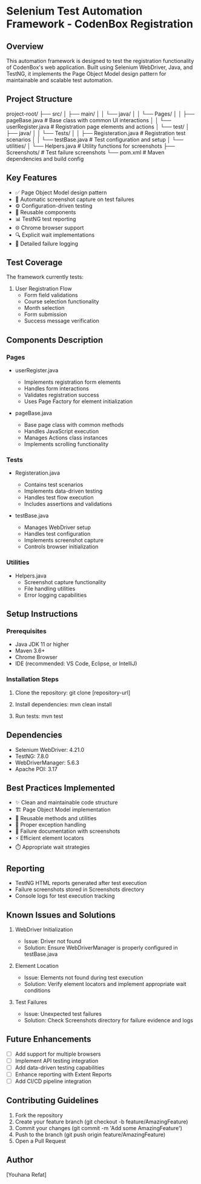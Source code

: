 # Selenium Test Automation Framework - CodenBox Registration

## Overview
This automation framework is designed to test the registration functionality of CodenBox's web application. Built using Selenium WebDriver, Java, and TestNG, it implements the Page Object Model design pattern for maintainable and scalable test automation.

## Project Structure
project-root/
├── src/
│   ├── main/
│   │   └── java/
│   │       └── Pages/
│   │           ├── pageBase.java        # Base class with common UI interactions
│   │           └── userRegister.java    # Registration page elements and actions
│   └── test/
│       ├── java/
│       │   └── Tests/
│       │       ├── Registeration.java   # Registration test scenarios
│       │       └── testBase.java        # Test configuration and setup
│       └── utilities/
│           └── Helpers.java             # Utility functions for screenshots
├── Screenshots/                         # Test failure screenshots
└── pom.xml                             # Maven dependencies and build config

## Key Features
- ✅ Page Object Model design pattern
- 📸 Automatic screenshot capture on test failures
- ⚙️ Configuration-driven testing
- 🔄 Reusable components
- 📊 TestNG test reporting
- 🌐 Chrome browser support
- 🔍 Explicit wait implementations
- 📝 Detailed failure logging

## Test Coverage
The framework currently tests:
1. User Registration Flow
   - Form field validations
   - Course selection functionality
   - Month selection
   - Form submission
   - Success message verification

## Components Description

### Pages
- userRegister.java
  - Implements registration form elements
  - Handles form interactions
  - Validates registration success
  - Uses Page Factory for element initialization

- pageBase.java
  - Base page class with common methods
  - Handles JavaScript execution
  - Manages Actions class instances
  - Implements scrolling functionality

### Tests
- Registeration.java
  - Contains test scenarios
  - Implements data-driven testing
  - Handles test flow execution
  - Includes assertions and validations

- testBase.java
  - Manages WebDriver setup
  - Handles test configuration
  - Implements screenshot capture
  - Controls browser initialization

### Utilities
- Helpers.java
  - Screenshot capture functionality
  - File handling utilities
  - Error logging capabilities

## Setup Instructions

### Prerequisites
- Java JDK 11 or higher
- Maven 3.6+
- Chrome Browser
- IDE (recommended: VS Code, Eclipse, or IntelliJ)

### Installation Steps
1. Clone the repository:
   git clone [repository-url]

2. Install dependencies:
   mvn clean install

3. Run tests:
   mvn test

## Dependencies
- Selenium WebDriver: 4.21.0
- TestNG: 7.8.0
- WebDriverManager: 5.6.3
- Apache POI: 3.17

## Best Practices Implemented
- ✨ Clean and maintainable code structure
- 🏗️ Page Object Model implementation
- 🔄 Reusable methods and utilities
- 📝 Proper exception handling
- 📸 Failure documentation with screenshots
- ⚡ Efficient element locators
- ⏱️ Appropriate wait strategies

## Reporting
- TestNG HTML reports generated after test execution
- Failure screenshots stored in Screenshots directory
- Console logs for test execution tracking

## Known Issues and Solutions
1. WebDriver Initialization
   - Issue: Driver not found
   - Solution: Ensure WebDriverManager is properly configured in testBase.java

2. Element Location
   - Issue: Elements not found during test execution
   - Solution: Verify element locators and implement appropriate wait conditions

3. Test Failures
   - Issue: Unexpected test failures
   - Solution: Check Screenshots directory for failure evidence and logs

## Future Enhancements
- [ ] Add support for multiple browsers
- [ ] Implement API testing integration
- [ ] Add data-driven testing capabilities
- [ ] Enhance reporting with Extent Reports
- [ ] Add CI/CD pipeline integration

## Contributing Guidelines
1. Fork the repository
2. Create your feature branch (git checkout -b feature/AmazingFeature)
3. Commit your changes (git commit -m 'Add some AmazingFeature')
4. Push to the branch (git push origin feature/AmazingFeature)
5. Open a Pull Request

## Author
[Youhana Refat]

